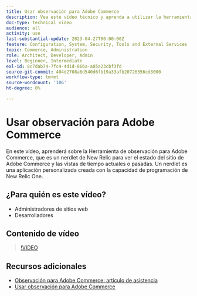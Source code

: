 ```yaml
---
title: Usar observación para Adobe Commerce
description: Vea este vídeo técnico y aprenda a utilizar la herramienta de observación para Adobe Commerce.
doc-type: technical video
audience: all
activity: use
last-substantial-update: 2023-04-27T00:00:00Z
feature: Configuration, System, Security, Tools and External Services
topic: Commerce, Administration
role: Architect, Developer, Admin
level: Beginner, Intermediate
exl-id: 8c7dab74-7fc4-4d1d-866a-a05a23cbf3fd
source-git-commit: 404d2708a6d540d6fb19a33afb20726356cd8000
workflow-type: tm+mt
source-wordcount: '106'
ht-degree: 0%

---
```


# Usar observación para Adobe Commerce

En este vídeo, aprenderá sobre la Herramienta de observación para Adobe Commerce, que es un nerdlet de New Relic para ver el estado del sitio de Adobe Commerce y las vistas de tiempo actuales o pasadas. Un nerdlet es una aplicación personalizada creada con la capacidad de programación de New Relic One.

## ¿Para quién es este vídeo?

- Administradores de sitios web
- Desarrolladores

## Contenido de vídeo

>[!VIDEO](https://video.tv.adobe.com/v/344444?quality=12&learn=on)

## Recursos adicionales

- [Observación para Adobe Commerce: artículo de asistencia](https://experienceleague.adobe.com/docs/commerce-knowledge-base/kb/support-tools/observation/observation-adobe-commerce-overview.html?)
- [Usar observación para Adobe Commerce](https://experienceleague.adobe.com/docs/commerce-operations/tools/observation-for-adobe-commerce/intro.html)
